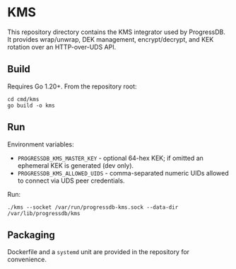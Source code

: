 # KMS

This repository directory contains the KMS integrator used by ProgressDB. It provides wrap/unwrap, DEK management, encrypt/decrypt, and KEK rotation over an HTTP-over-UDS API.

## Build

Requires Go 1.20+. From the repository root:

```
cd cmd/kms
go build -o kms
```

## Run

Environment variables:
- `PROGRESSDB_KMS_MASTER_KEY` - optional 64-hex KEK; if omitted an ephemeral KEK is generated (dev only).
- `PROGRESSDB_KMS_ALLOWED_UIDS` - comma-separated numeric UIDs allowed to connect via UDS peer credentials.

Run:

```
./kms --socket /var/run/progressdb-kms.sock --data-dir /var/lib/progressdb/kms
```

## Packaging

Dockerfile and a `systemd` unit are provided in the repository for convenience.

